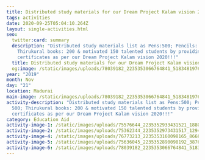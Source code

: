 ```yaml
---
title: Distributed study materials for our Dream Project Kalam vision 2020
tags: activities
date: 2020-09-25T05:04:10.264Z
layout: single-activities.html
seo:
  twitter:card: summary
  description: "Distributed study materials list as Pens:500; Pencils: 500;
    Thirukural books: 200 & motivated 150 talented students by providing
    certificates as per our Dream Project Kalam vision 2020!!!"
  title: Distributed study materials for our Dream Project Kalam vision 2020
  og:image: /static/images/uploads/78039182_2235353066764841_5183481976685854720_o_2235353060098175.jpg
year: "2019"
month: Nov
day: "21"
location: Madurai
main-image: /static/images/uploads/78039182_2235353066764841_5183481976685854720_o_2235353060098175.jpg
activity-description: "Distributed study materials list as Pens:500; Pencils:
  500; Thirukural books: 200 & motivated 150 talented students by providing
  certificates as per our Dream Project Kalam vision 2020!!!"
category: Education Aid
activity-image-1: /static/images/uploads/75576644_2235352933431521_188073156148199424_o_2235352926764855.jpg
activity-image-2: /static/images/uploads/75362344_2235352973431517_1294699268401004544_o_2235352970098184.jpg
activity-image-4: /static/images/uploads/76773213_2235353160098165_8668945652190806016_o_2235353153431499.jpg
activity-image-5: /static/images/uploads/75636045_2235352890098192_3876879696050257920_o_2235352883431526.jpg
activity-image-6: /static/images/uploads/78039182_2235353066764841_5183481976685854720_o_2235353060098175.jpg
---
```

